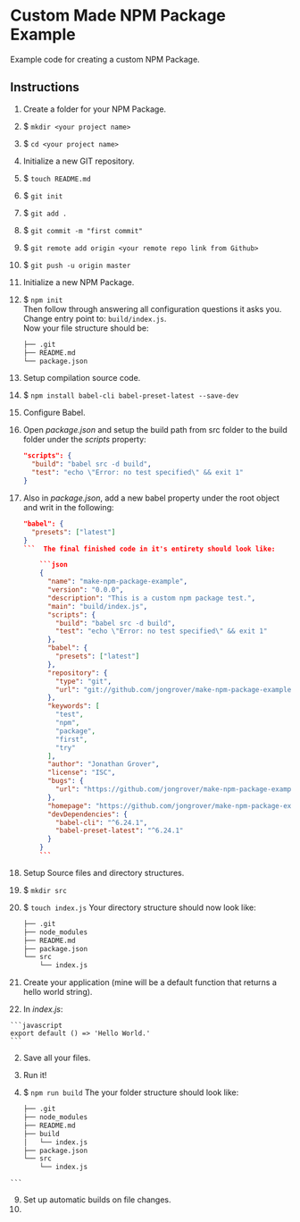 # Custom Made NPM Package Example

Example code for creating a custom NPM Package.

## Instructions

1. Create a folder for your NPM Package.
  1. $ `mkdir <your project name>`
  2. $ `cd <your project name>`
2. Initialize a new GIT repository.
  1. $ `touch README.md`
  2. $ `git init`
  3. $ `git add .`
  4. $ `git commit -m "first commit"`
  5. $ `git remote add origin <your remote repo link from Github>`
  6. $ `git push -u origin master`
3. Initialize a new NPM Package.
  1. $ `npm init`  
  Then follow through answering all configuration questions it asks you. Change entry point to: `build/index.js`.  
  Now your file structure should be:

      ```bash
      ├── .git
      ├── README.md
      └── package.json
      ```  
4. Setup compilation source code.
  1. $ `npm install babel-cli babel-preset-latest --save-dev`
5. Configure Babel.
  1. Open _package.json_ and setup the build path from src folder to the build folder under the _scripts_ property:

      ```json
      "scripts": {
        "build": "babel src -d build",
        "test": "echo \"Error: no test specified\" && exit 1"
      }
      ```  
  2. Also in _package.json_, add a new babel property under the root object and writ in the following:

      ```json
      "babel": {
        "presets": ["latest"]
      }
      ```  The final finished code in it's entirety should look like:

          ```json
          {
            "name": "make-npm-package-example",
            "version": "0.0.0",
            "description": "This is a custom npm package test.",
            "main": "build/index.js",
            "scripts": {
              "build": "babel src -d build",
              "test": "echo \"Error: no test specified\" && exit 1"
            },
            "babel": {
              "presets": ["latest"]
            },
            "repository": {
              "type": "git",
              "url": "git://github.com/jongrover/make-npm-package-example.git"
            },
            "keywords": [
              "test",
              "npm",
              "package",
              "first",
              "try"
            ],
            "author": "Jonathan Grover",
            "license": "ISC",
            "bugs": {
              "url": "https://github.com/jongrover/make-npm-package-example/issues"
            },
            "homepage": "https://github.com/jongrover/make-npm-package-example",
            "devDependencies": {
              "babel-cli": "^6.24.1",
              "babel-preset-latest": "^6.24.1"
            }
          }
          ```  
6. Setup Source files and directory structures.
  1. $ `mkdir src`
  2. $ `touch index.js` Your directory structure should now look like:

      ```bash
      ├── .git
      ├── node_modules
      ├── README.md
      ├── package.json
      └── src
          └── index.js
      ```  
7. Create your application (mine will be a default function that returns a hello world string).
  1. In _index.js_:

    ```javascript
    export default () => 'Hello World.'
    ```  
  2. Save all your files.
8. Run it!
  1. $ `npm run build` The your folder structure should look like:

      ```bash
      ├── .git
      ├── node_modules
      ├── README.md
      ├── build
      │   └── index.js
      ├── package.json
      └── src
          └── index.js
    ```  
9. Set up automatic builds on file changes.
  1. 
